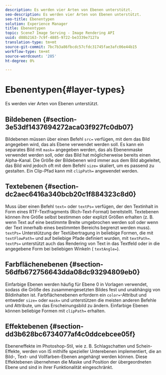 ```yaml
---
description: Es werden vier Arten von Ebenen unterstützt.
seo-description: Es werden vier Arten von Ebenen unterstützt.
seo-title: Ebenentypen
solution: Experience Manager
title: Ebenentypen
topic: Scene7 Image Serving - Image Rendering API
uuid: d88b2163-7c9f-4885-9722-be3339e7127a
translation-type: tm+mt
source-git-commit: 7bc7b3a86fbcdc57cfdc31745fae3afc06e44b15
workflow-type: tm+mt
source-wordcount: '285'
ht-degree: 0%

---
```



# Ebenentypen{#layer-types}

Es werden vier Arten von Ebenen unterstützt.

## Bildebenen {#section-3e53df1437694272aca03f927fc0db07}

Bildebenen müssen über einen Befehl `src=` verfügen, mit dem das Bild angegeben wird, das als Ebene verwendet werden soll. Es kann ein separates Bild mit `mask=` angegeben werden, das als Ebenenmaske verwendet werden soll, oder das Bild hat möglicherweise bereits einen Alpha-Kanal. Die Größe der Bildebenen wird immer aus dem Bild abgeleitet, das Bild wird jedoch oft mit dem Befehl `size=` skaliert, um es passend zu gestalten. Ein Clip-Pfad kann mit `clipPath=` angewendet werden.

## Textebenen {#section-dc2aec6416a340bcb20c1f884323c8d0}

Muss über einen Befehl `text=` oder `textPs=` verfügen, der den Textinhalt in Form eines RTF-Textfragments (Rich-Text-Format) bereitstellt. Textebenen können ihre Größe selbst bestimmen oder explizit Größen erhalten (z. B. wenn Text auf eine bestimmte Breite umgebrochen werden soll oder wenn der Text innerhalb eines bestimmten Bereichs begrenzt werden muss). `textPs=` Unterstützung der Textübertragung in beliebige Formen, die mit  `textFlowPath=` und auf beliebige Pfade definiert wurden, mit  `textPath=`. `textPs=` unterstützt auch das Rendering von Text in das Textfeld oder in die angegebene Form bei beliebigen Winkeln (  `textAngle=`).

## Farbflächenebenen {#section-56dfb672756643dda08dc93294809eb0}

Einfarbige Ebenen werden häufig für Ebene 0 in Vorlagen verwendet, sodass die Größe des zusammengesetzten Bildes fest und unabhängig von Bildinhalten ist. Farbflächenebenen erfordern ein `color=`-Attribut und entweder `size=` oder `mask=` und unterstützen die meisten anderen Befehle und Attribute, um das Erscheinungsbild zu ändern. Einfarbige Ebenen können beliebige Formen mit `clipPath=` erhalten.

## Effektebenen {#section-dd3b628bc6734077af4c0ddcebcee05f}

Ebeneneffekte im Photoshop-Stil, wie z. B. Schlagschatten und Schein-Effekte, werden von IS mithilfe spezieller Unterebenen implementiert, die an Bild-, Text- und Vollfarben-Ebenen angehängt werden können. Diese Effektebenen übernehmen die Maske und Position der übergeordneten Ebene und sind in ihrer Funktionalität eingeschränkt.
